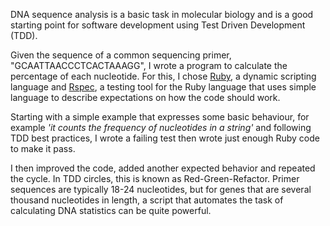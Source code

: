 DNA sequence analysis is a basic task in molecular biology and is a good starting point for software development using Test Driven Development (TDD).


Given the sequence of a common sequencing primer, "GCAATTAACCCTCACTAAAGG", I wrote a program to calculate the percentage of each nucleotide.
For this, I chose [Ruby](https://www.ruby-lang.org/en/), a dynamic scripting language and [Rspec](http://rspec.info/), a testing tool for the Ruby language that uses simple language to describe expectations on how the code should work.


Starting with a simple example that expresses some basic behaviour, for example *'it counts the frequency of nucleotides in a string'* and following TDD best practices, I wrote a failing test then wrote just enough Ruby code to make it pass.


I then improved the code, added another expected behavior and repeated the cycle. In TDD circles, this is known as Red-Green-Refactor. Primer sequences are typically 18-24 nucleotides, but for genes that are several thousand nucleotides in length, a script that automates the task of calculating DNA statistics can be quite powerful.
